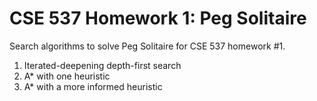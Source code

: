 # CSE 537 Homework 1: Peg Solitaire

Search algorithms to solve Peg Solitaire for CSE 537 homework #1.

1. Iterated-deepening depth-first search
2. A* with one heuristic
3. A* with a more informed heuristic
